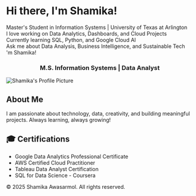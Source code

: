# Hi there, I'm Shamika!

Master's Student in Information Systems | University of Texas at Arlington  
I love working on Data Analytics, Dashboards, and Cloud Projects  
Currently learning SQL, Python, and Google Cloud AI  
Ask me about Data Analysis, Business Intelligence, and Sustainable Tech  
'm Shamika!</h1>
<h3 align="center">M.S. Information Systems | Data Analyst</h3>
<!DOCTYPE html>
<html lang="en">
<head>
  <meta charset="UTF-8">
  <meta name="viewport" content="width=device-width, initial-scale=1">
  <title>Shamika Awasarmol | Portfolio</title>
  <link rel="stylesheet" href="style.css">
</head>
<body>

  <div class="main-section">
    <img src="images/your-photo.png" alt="Shamika's Profile Picture" class="profile-pic">

  </div>

  <section class="about-me">
    <h2>About Me</h2>
    <p>I am passionate about technology, data, creativity, and building meaningful projects. Always learning, always growing!</p>
  </section>

  <section class="certifications">
    <h2>🎓 Certifications</h2>
    <ul>
      <li>Google Data Analytics Professional Certificate</li>
      <li>AWS Certified Cloud Practitioner</li>
      <li>Tableau Data Analyst Certification</li>
      <li>SQL for Data Science - Coursera</li>
    </ul>
  </section>

  <footer>
    © 2025 Shamika Awasarmol. All rights reserved.
  </footer>

</body>
</html>
